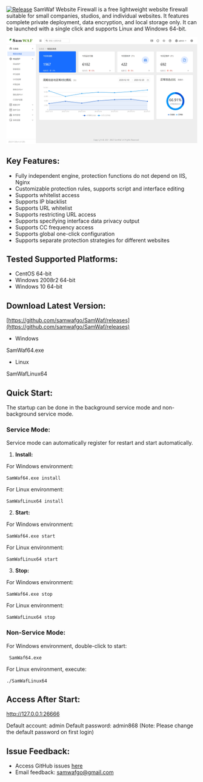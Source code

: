 
[![Release](https://img.shields.io/github/release/samwafgo/SamWaf.svg)](https://github.com/samwafgo/SamWaf/releases)
SamWaf Website Firewall is a free lightweight website firewall suitable for small companies, studios, and individual websites. It features complete private deployment, data encryption, and local storage only. It can be launched with a single click and supports Linux and Windows 64-bit.

![SamWaf Website Firewall Overview](/images/overview.png)

## Key Features:

- Fully independent engine, protection functions do not depend on IIS, Nginx
- Customizable protection rules, supports script and interface editing
- Supports whitelist access
- Supports IP blacklist
- Supports URL whitelist
- Supports restricting URL access
- Supports specifying interface data privacy output
- Supports CC frequency access
- Supports global one-click configuration
- Supports separate protection strategies for different websites

## Tested Supported Platforms:

- CentOS 64-bit
- Windows 2008r2 64-bit
- Windows 10 64-bit

## Download Latest Version:

[https://github.com/samwafgo/SamWaf/releases](https://github.com/samwafgo/SamWaf/releases)

- Windows 

SamWaf64.exe

- Linux

SamWafLinux64

## Quick Start:

The startup can be done in the background service mode and non-background service mode.

### Service Mode:

Service mode can automatically register for restart and start automatically.

1. **Install:**

For Windows environment:
```shell script
SamWaf64.exe install
```

For Linux environment:
```shell script
SamWafLinux64 install
```

2. **Start:**

For Windows environment:
```shell script
SamWaf64.exe start
```

For Linux environment:
```shell script
SamWafLinux64 start
```

3. **Stop:**

For Windows environment:
```shell script
SamWaf64.exe stop
```

For Linux environment:
```shell script
SamWafLinux64 stop
```

### Non-Service Mode:

For Windows environment, double-click to start:
```shell script
 SamWaf64.exe
```

For Linux environment, execute:
```shell script
./SamWafLinux64 
```

## Access After Start:

http://127.0.0.1:26666

Default account: admin Default password: admin868 (Note: Please change the default password on first login)

## Issue Feedback:

- Access GitHub issues [here](https://github.com/samwafgo/SamWaf/issues)
- Email feedback: samwafgo@gmail.com
